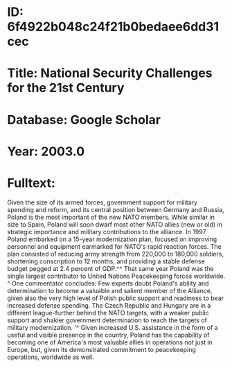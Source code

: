 # ID: 6f4922b048c24f21b0bedaee6dd31cec
# Title: National Security Challenges for the 21st Century
# Database: Google Scholar
# Year: 2003.0
# Fulltext:
Given the size of its armed forces, government support for military spending and reform, and its central position between Germany and Russia, Poland is the most important of the new NATO members.
While similar in size to Spain, Poland will soon dwarf most other NATO allies (new or old) in strategic importance and military contributions to the alliance.
In 1997 Poland embarked on a 15-year modernization plan, focused on improving personnel and equipment earmarked for NATO's rapid reaction forces.
The plan consisted of reducing army strength from 220,000 to 180,000 soldiers, shortening conscription to 12 months, and providing a stable defense budget pegged at 2.4 percent of GDP.^^ That same year Poland was the single largest contributor to United Nations Peacekeeping forces worldwide.
^ One commentator concludes: Few experts doubt Poland's ability and determination to become a valuable and salient member of the Alliance, given also the very high level of Polish public support and readiness to bear increased defense spending.
The Czech Republic and Hungary are in a different league-further behind the NATO targets, with a weaker public support and shakier government determination to reach the targets of military modernization.
'^ Given increased U.S. assistance in the form of a useful and visible presence in the country, Poland has the capability of becoming one of America's most valuable allies in operations not just in Europe, but, given its demonstrated commitment to peacekeeping operations, worldwide as well.